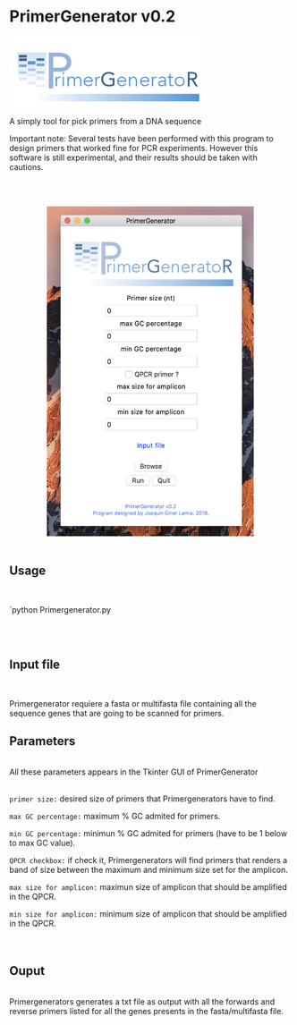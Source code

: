 # PrimerGenerator v0.2
![alt text](https://github.com/ginerorama/PrimerGenerator/blob/master/Primer.gif)

A simply tool for pick primers from a DNA sequence 

Important note: Several tests have been performed with this program to design 
primers that worked fine for PCR experiments. However this software is still experimental, 
and their results should be taken with cautions. 

<br />
<br />
<p align="center">
<img src="https://github.com/ginerorama/PrimerGenerator/blob/master/pic1.png" width="370" height="590">
<br />
<br />

## Usage
<br />

`python Primergenerator.py

<br /><br />


## Input file
<br />


Primergenerator requiere a fasta or multifasta file containing all the sequence genes that are going to be scanned for primers. 
<br />


## Parameters
<br />
All these parameters appears in the Tkinter GUI of PrimerGenerator
<br /><br />

`primer size:` desired size of primers that Primergenerators have to find.

`max GC percentage:` maximum % GC admited for primers. 

`min GC percentage:` minimun % GC admited for primers (have to be 1 below to max GC value). 

`QPCR checkbox:` if check it, Primergenerators will find primers that renders a band of size
				between the maximum and minimum size set for the amplicon.  
				

`max size for amplicon:` maximun size of amplicon that should be amplified in the QPCR. 

`min size for amplicon:` minimum size of amplicon that should be amplified in the QPCR. 	
<br /><br />


## Ouput

<br />
Primergenerators generates a txt file as output with all the forwards and reverse primers listed for all
the genes presents in the fasta/multifasta file. 
<br />
<br />
